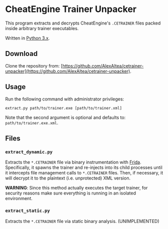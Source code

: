 CheatEngine Trainer Unpacker
============================

This program extracts and decrypts CheatEngine's `.CETRAINER` files packed inside arbitrary trainer executables.

Written in [Python 3.x](https://www.python.org/downloads/).

## Download

Clone the repository from: [https://github.com/AlexAltea/cetrainer-unpacker](https://github.com/AlexAltea/cetrainer-unpacker).


## Usage

Run the following command with administrator privileges:

```
extract.py path/to/trainer.exe [path/to/trainer.xml]
```

Note that the second argument is optional and defaults to: `path/to/trainer.exe.xml`.


## Files

### `extract_dynamic.py`

Extracts the `*.CETRAINER` file via binary instrumentation with [Frida](http://www.frida.re/). Specifically, it spawns the trainer and re-injects into its child processes until it intercepts file management calls to `*.CETRAINER` files. Then, if necessary, it will decrypt it to the plaintext (i.e. unprotected) XML version.

__WARNING__: Since this method actually executes the target trainer, for security reasons make sure everything is running in an isolated environment.


### `extract_static.py`

Extracts the `*.CETRAINER` file via static binary analysis. (UNIMPLEMENTED)
